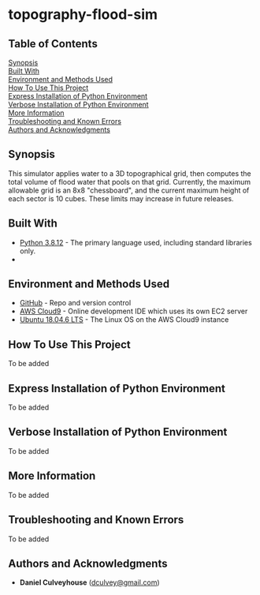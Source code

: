# topography-flood-sim

## Table of Contents
[Synopsis](#synopsis)  
[Built With](#built-with)  
[Environment and Methods Used](#environment-and-methods-used)  
[How To Use This Project](#how-to-use-this-project)  
[Express Installation of Python Environment](#express-installation-of-python-environment)  
[Verbose Installation of Python Environment](#verbose-installation-of-python-environment)  
[More Information](#more-information)  
[Troubleshooting and Known Errors](#troubleshooting-and-known-errors)  
[Authors and Acknowledgments](#authors-and-acknowledgments)  

## Synopsis

This simulator applies water to a 3D topographical grid, then computes the total volume of flood water that pools on that grid. Currently, the maximum allowable grid is an 8x8 "chessboard", and the current maximum height of each sector is 10 cubes. These limits may increase in future releases.  

## Built With

* [Python 3.8.12](https://www.python.org/downloads/release/python-3812/) - The primary language used, including standard libraries only.
* 

## Environment and Methods Used
* [GitHub](https://github.com/) - Repo and version control
* [AWS Cloud9](https://aws.amazon.com/cloud9/) - Online development IDE which uses its own EC2 server 
* [Ubuntu 18.04.6 LTS](https://releases.ubuntu.com/18.04/) - The Linux OS on the AWS Cloud9 instance

## How To Use This Project

To be added 

## Express Installation of Python Environment

To be added 

## Verbose Installation of Python Environment

To be added

## More Information

To be added

## Troubleshooting and Known Errors 

To be added

## Authors and Acknowledgments

* **Daniel Culveyhouse** (dculvey@gmail.com)


